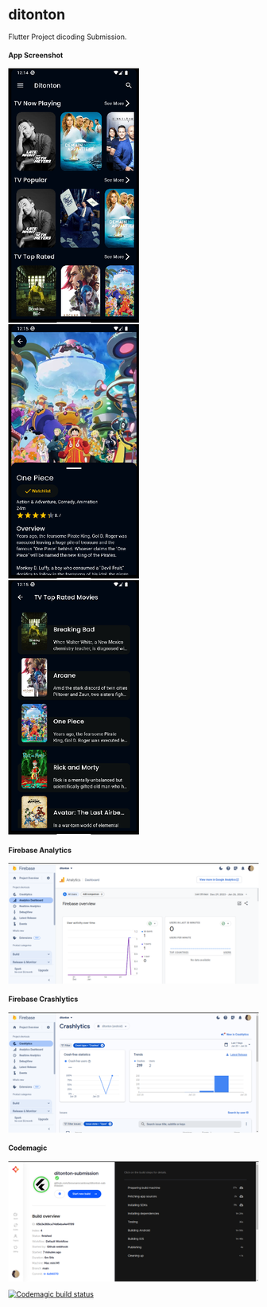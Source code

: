 # ditonton

Flutter Project dicoding Submission.

#### App Screenshot

![App Screenshot](screenshot/1.png)
![App Screenshot](screenshot/2.png)
![App Screenshot](screenshot/3.png)

#### Firebase Analytics

![Firebase Analytics](screenshot/analytics.png)

#### Firebase Crashlytics

![Firebase Crashlytics](screenshot/crashlytics.png)

#### Codemagic

![Codemagic Build](screenshot/buildCI.png)

[![Codemagic build status](https://api.codemagic.io/apps/65afabd5c7ede2dd64968823/65afabd5c7ede2dd64968822/status_badge.svg)](https://codemagic.io/apps/65afabd5c7ede2dd64968823/65afabd5c7ede2dd64968822/latest_build)

